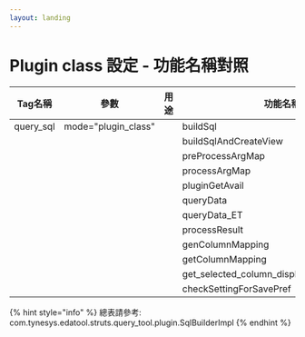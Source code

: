 ```yaml
---
layout: landing
---
```


# Plugin class 設定 - 功能名稱對照



| Tag名稱      | 參數                   | 用途 | 功能名稱                                               |
| ---------- | -------------------- | -- | -------------------------------------------------- |
| query\_sql | mode="plugin\_class" |    | buildSql                                           |
|            |                      |    | buildSqlAndCreateView                              |
|            |                      |    | preProcessArgMap                                   |
|            |                      |    | processArgMap                                      |
|            |                      |    | pluginGetAvail                                     |
|            |                      |    | queryData                                          |
|            |                      |    | queryData\_ET                                      |
|            |                      |    | processResult                                      |
|            |                      |    | genColumnMapping                                   |
|            |                      |    | getColumnMapping                                   |
|            |                      |    | get\_selected\_column\_display\_name\_list\_plugin |
|            |                      |    | checkSettingForSavePref                            |

{% hint style="info" %}
總表請參考: com.tynesys.edatool.struts.query\_tool.plugin.SqlBuilderImpl
{% endhint %}
